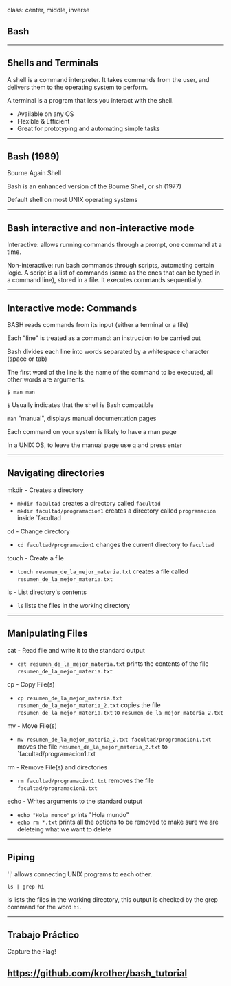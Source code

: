 class: center, middle, inverse

## Bash
---
## Shells and Terminals

A shell is a command interpreter. It takes commands from the user, and delivers them to the operating system to perform.

A terminal is a program that lets you interact with the shell.

- Available on any OS
- Flexible & Efficient
- Great for prototyping and automating simple tasks

---
## Bash (1989)

Bourne Again Shell

Bash is an enhanced version of the Bourne Shell, or sh (1977)

Default shell on most UNIX operating systems

---
## Bash interactive and non-interactive mode

Interactive: allows running commands through a prompt, one command at a time.

Non-interactive: run bash commands through scripts, automating certain logic. A script is a list of commands (same as the ones that can be typed in a command line), stored in a file. It executes commands sequentially.

---
## Interactive mode: Commands

BASH reads commands from its input (either a terminal or a file)

Each "line" is treated as a command: an instruction to be carried out

Bash divides each line into words separated by a whitespace character (space or tab)

The first word of the line is the name of the command to be executed, all other words are arguments.

`$ man man`

`$` Usually indicates that the shell is Bash compatible

`man` "manual", displays manual documentation pages

Each command on your system is likely to have a man page

In a UNIX OS, to leave the manual page use q and press enter

---
## Navigating directories

mkdir - Creates a directory
- `mkdir facultad` creates a directory called `facultad`
- `mkdir facultad/programacion1` creates a directory called `programacion` inside `facultad


cd - Change directory
- `cd facultad/programacion1` changes the current directory to `facultad`


touch - Create a file
- `touch resumen_de_la_mejor_materia.txt` creates a file called `resumen_de_la_mejor_materia.txt`


ls - List directory's contents
- `ls` lists the files in the working directory


---
## Manipulating Files

cat - Read file and write it to the standard output
- `cat resumen_de_la_mejor_materia.txt` prints the contents of the file `resumen_de_la_mejor_materia.txt`


cp - Copy File(s)
- `cp resumen_de_la_mejor_materia.txt resumen_de_la_mejor_materia_2.txt` copies the file `resumen_de_la_mejor_materia.txt` to `resumen_de_la_mejor_materia_2.txt`


mv - Move File(s)
- `mv resumen_de_la_mejor_materia_2.txt facultad/programacion1.txt` moves the file `resumen_de_la_mejor_materia_2.txt` to `facultad/programacion1.txt


rm - Remove File(s) and directories
- `rm facultad/programacion1.txt` removes the file `facultad/programacion1.txt`


echo - Writes arguments to the standard output
- `echo "Hola mundo"` prints "Hola mundo"
- `echo rm *.txt` prints all the options to be removed to make sure we are deleteing what we want to delete


---
## Piping

'|' allows connecting UNIX programs to each other.

`ls | grep hi`

ls lists the files in the working directory, this output is checked by the grep command for the word `hi`.

---
## Trabajo Práctico

Capture the Flag!

https://github.com/krother/bash_tutorial
---